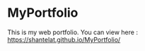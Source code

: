 # MyPortfolio
This is my web portfolio. You can view here : https://shantelat.github.io/MyPortfolio/
